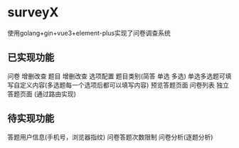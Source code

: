# surveyX
使用golang+gin+vue3+element-plus实现了问卷调查系统


## 已实现功能
问卷 增删改查
题目 增删改查 选项配置 题目类别(简答 单选 多选)
单选多选题可填写自定义内容(多选题每一个选项后都可以填写内容)
预览答题页面
问卷列表 独立答题页面 (通过路由实现)

## 待实现功能


答题用户信息(手机号，浏览器指纹)
问卷答题次数限制
问卷分析(逐题分析)

